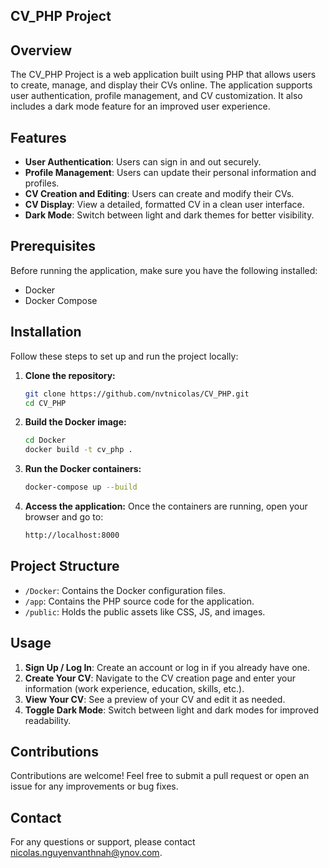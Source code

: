 ## CV_PHP Project

## Overview

The CV_PHP Project is a web application built using PHP that allows users to create, manage, and display their CVs online. The application supports user authentication, profile management, and CV customization. It also includes a dark mode feature for an improved user experience.

## Features

- **User Authentication**: Users can sign in and out securely.
- **Profile Management**: Users can update their personal information and profiles.
- **CV Creation and Editing**: Users can create and modify their CVs.
- **CV Display**: View a detailed, formatted CV in a clean user interface.
- **Dark Mode**: Switch between light and dark themes for better visibility.

## Prerequisites

Before running the application, make sure you have the following installed:

- Docker
- Docker Compose

## Installation

Follow these steps to set up and run the project locally:

1. **Clone the repository:**
    ```sh
    git clone https://github.com/nvtnicolas/CV_PHP.git
    cd CV_PHP
    ```

2. **Build the Docker image:**
    ```sh
    cd Docker
    docker build -t cv_php .
    ```

3. **Run the Docker containers:**
    ```sh
    docker-compose up --build
    ```

4. **Access the application:**
   Once the containers are running, open your browser and go to:
    ```sh
    http://localhost:8000
    ```

## Project Structure

- `/Docker`: Contains the Docker configuration files.
- `/app`: Contains the PHP source code for the application.
- `/public`: Holds the public assets like CSS, JS, and images.

## Usage

1. **Sign Up / Log In**: Create an account or log in if you already have one.
2. **Create Your CV**: Navigate to the CV creation page and enter your information (work experience, education, skills, etc.).
3. **View Your CV**: See a preview of your CV and edit it as needed.
4. **Toggle Dark Mode**: Switch between light and dark modes for improved readability.


## Contributions

Contributions are welcome! Feel free to submit a pull request or open an issue for any improvements or bug fixes.

## Contact

For any questions or support, please contact [nicolas.nguyenvanthnah@ynov.com](mailto:nicolas.nguyenvanthnah@ynov.com).
